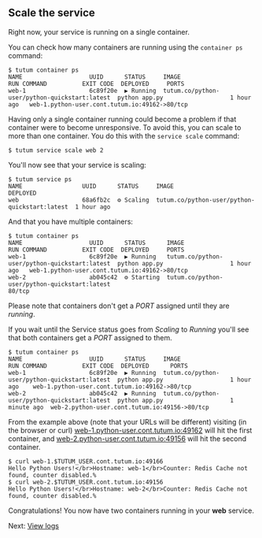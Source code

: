 ## Scale the service

Right now, your service is running on a single container. 

You can check how many containers are running using the `container ps` command:

```
$ tutum container ps
NAME                   UUID      STATUS     IMAGE                                          RUN COMMAND          EXIT CODE  DEPLOYED     PORTS
web-1                  6c89f20e  ▶ Running  tutum.co/python-user/python-quickstart:latest  python app.py                   1 hour ago   web-1.python-user.cont.tutum.io:49162->80/tcp
```

Having only a single container running could become a problem if that container were to become unresponsive. To avoid this, you can scale to more than one container. You do this with the `service scale` command:

```
$ tutum service scale web 2
```

You'll now see that your service is scaling:

```
$ tutum service ps
NAME                 UUID      STATUS     IMAGE                                          DEPLOYED
web                  68a6fb2c  ⚙ Scaling  tutum.co/python-user/python-quickstart:latest  1 hour ago
```

And that you have multiple containers:

```
$ tutum container ps
NAME                   UUID      STATUS      IMAGE                                          RUN COMMAND          EXIT CODE  DEPLOYED     PORTS
web-1                  6c89f20e  ▶ Running   tutum.co/python-user/python-quickstart:latest  python app.py                   1 hour ago   web-1.python-user.cont.tutum.io:49162->80/tcp
web-2                  ab045c42  ⚙ Starting  tutum.co/python-user/python-quickstart:latest                                               80/tcp
```

Please note that containers don't get a *PORT* assigned until they are *running*.

If you wait until the Service status goes from *Scaling* to *Running* you'll see that both containers get a *PORT* assigned to them. 

```
$ tutum container ps
NAME                   UUID      STATUS     IMAGE                                          RUN COMMAND          EXIT CODE  DEPLOYED      PORTS
web-1                  6c89f20e  ▶ Running  tutum.co/python-user/python-quickstart:latest  python app.py                   1 hour ago    web-1.python-user.cont.tutum.io:49162->80/tcp
web-2                  ab045c42  ▶ Running  tutum.co/python-user/python-quickstart:latest  python app.py                   1 minute ago  web-2.python-user.cont.tutum.io:49156->80/tcp
```

From the example above (note that your URLs will be different) visiting (in the browser or curl) [web-1.python-user.cont.tutum.io:49162](web-1.python-user.cont.tutum.io:49162) will hit the first container, and [web-2.python-user.cont.tutum.io:49156](web-2.python-user.cont.tutum.io:49156) will hit the second container. 

```
$ curl web-1.$TUTUM_USER.cont.tutum.io:49166
Hello Python Users!</br>Hostname: web-1</br>Counter: Redis Cache not found, counter disabled.%
$ curl web-2.$TUTUM_USER.cont.tutum.io:49156
Hello Python Users!</br>Hostname: web-2</br>Counter: Redis Cache not found, counter disabled.%
```

Congratulations! You now have two containers running in your **web** service.

Next: [View logs](https://support.tutum.co/support/solutions/articles/5000539708-8-view-logs)